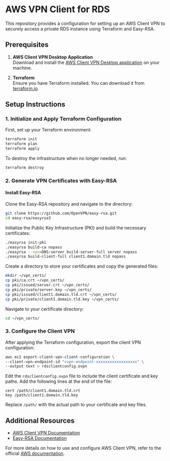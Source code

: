 
# AWS VPN Client for RDS

This repository provides a configuration for setting up an AWS Client VPN to securely access a private RDS instance using Terraform and Easy-RSA.

## Prerequisites

1. **AWS Client VPN Desktop Application**  
   Download and install the [AWS Client VPN Desktop application](https://aws.amazon.com/vpn/client-vpn-download/) on your machine.

2. **Terraform**  
   Ensure you have Terraform installed. You can download it from [terraform.io](https://www.terraform.io/downloads).

## Setup Instructions

### 1. Initialize and Apply Terraform Configuration

First, set up your Terraform environment:

```bash
terraform init
terraform plan
terraform apply
```

To destroy the infrastructure when no longer needed, run:

```bash
terraform destroy
```

### 2. Generate VPN Certificates with Easy-RSA

#### Install Easy-RSA

Clone the Easy-RSA repository and navigate to the directory:

```bash
git clone https://github.com/OpenVPN/easy-rsa.git
cd easy-rsa/easyrsa3
```

Initialize the Public Key Infrastructure (PKI) and build the necessary certificates:

```bash
./easyrsa init-pki
./easyrsa build-ca nopass
./easyrsa --san=DNS:server build-server-full server nopass
./easyrsa build-client-full client1.domain.tld nopass
```

Create a directory to store your certificates and copy the generated files:

```bash
mkdir ~/vpn_certs/
cp pki/ca.crt ~/vpn_certs/
cp pki/issued/server.crt ~/vpn_certs/
cp pki/private/server.key ~/vpn_certs/
cp pki/issued/client1.domain.tld.crt ~/vpn_certs/
cp pki/private/client1.domain.tld.key ~/vpn_certs/
```

Navigate to your certificate directory:

```bash
cd ~/vpn_certs/
```

### 3. Configure the Client VPN

After applying the Terraform configuration, export the client VPN configuration:

```bash
aws ec2 export-client-vpn-client-configuration \
--client-vpn-endpoint-id "cvpn-endpoint-xxxxxxxxxxxxxxxxxx" \
--output text > rdsclientconfig.ovpn
```

Edit the `rdsclientconfig.ovpn` file to include the client certificate and key paths. Add the following lines at the end of the file:

```
cert /path/client1.domain.tld.crt
key /path/client1.domain.tld.key
```

Replace `/path/` with the actual path to your certificate and key files.

## Additional Resources

- [AWS Client VPN Documentation](https://docs.aws.amazon.com/vpn/latest/clientvpn-admin/what-is-client-vpn.html)
- [Easy-RSA Documentation](https://github.com/OpenVPN/easy-rsa)

For more details on how to use and configure AWS Client VPN, refer to the official [AWS documentation](https://aws.amazon.com/documentation/vpn/).
